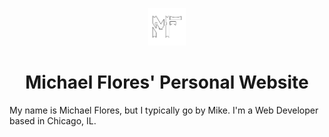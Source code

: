 
<p align="center">
  <a href="">
    <img alt="Mike Flores" src="src/images/MF-Logo-v1-white-outline.png" width="60" />
  </a>
</p>
<h1 align="center">
  Michael Flores' Personal Website
</h1>

My name is Michael Flores, but I typically go by Mike. I'm a Web Developer based in Chicago, IL. 



